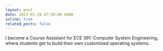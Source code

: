 ```yaml
---
layout: post
date: 2023-01-20 07:59:00-0400
inline: true
related_posts: false
---
```


I become a Course Assistant for ECE 391: Computer System Engineering, where students get to build their own customized operating systems.
